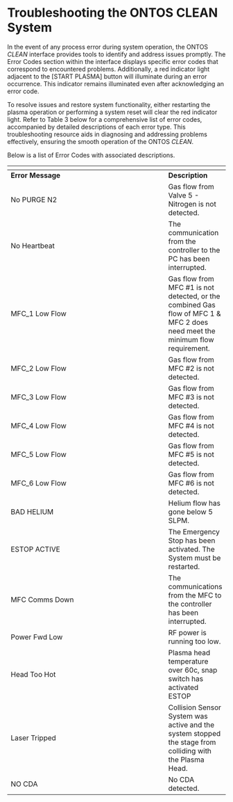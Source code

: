 # Troubleshooting the ONTOS CLEAN System



In the event of any process error during system operation, the ONTOS _CLEAN_ interface provides tools to identify and address issues promptly. The Error Codes section within the interface displays specific error codes that correspond to encountered problems. Additionally, a red indicator light adjacent to the \[START PLASMA] button will illuminate during an error occurrence. This indicator remains illuminated even after acknowledging an error code.

To resolve issues and restore system functionality, either restarting the plasma operation or performing a system reset will clear the red indicator light. Refer to Table 3 below for a comprehensive list of error codes, accompanied by detailed descriptions of each error type. This troubleshooting resource aids in diagnosing and addressing problems effectively, ensuring the smooth operation of the ONTOS _CLEAN_.

Below is a list of Error Codes with associated descriptions.

<table data-header-hidden><thead><tr><th width="387"></th><th></th></tr></thead><tbody><tr><td><strong>Error Message</strong></td><td><strong>Description</strong></td></tr><tr><td>No PURGE N2</td><td>Gas flow from Valve 5 - Nitrogen is not detected.</td></tr><tr><td>No Heartbeat</td><td>The communication from the controller to the PC has been interrupted.</td></tr><tr><td>MFC_1 Low Flow</td><td>Gas flow from MFC #1 is not detected, or the combined Gas flow of MFC 1 &#x26; MFC 2 does need meet the minimum flow requirement.</td></tr><tr><td>MFC_2 Low Flow</td><td>Gas flow from MFC #2 is not detected.</td></tr><tr><td>MFC_3 Low Flow</td><td>Gas flow from MFC #3 is not detected.</td></tr><tr><td>MFC_4 Low Flow</td><td>Gas flow from MFC #4 is not detected.</td></tr><tr><td>MFC_5 Low Flow</td><td>Gas flow from MFC #5 is not detected.</td></tr><tr><td>MFC_6 Low Flow</td><td>Gas flow from MFC #6 is not detected.</td></tr><tr><td>BAD HELIUM</td><td>Helium flow has gone below 5 SLPM.</td></tr><tr><td>ESTOP ACTIVE</td><td>The Emergency Stop has been activated. The System must be restarted.</td></tr><tr><td>MFC Comms Down</td><td>The communications from the MFC to the controller has been interrupted.</td></tr><tr><td>Power Fwd Low</td><td>RF power is running too low.</td></tr><tr><td>Head Too Hot</td><td>Plasma head temperature over 60c, snap switch has activated ESTOP</td></tr><tr><td>Laser Tripped</td><td>Collision Sensor System was active and the system stopped the stage from colliding with the Plasma Head.</td></tr><tr><td>NO CDA</td><td>No CDA detected.</td></tr></tbody></table>

